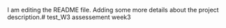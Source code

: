 I am editing the README file. Adding some more details about the project description.# test_W3
assessement week3
